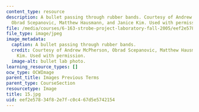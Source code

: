 ```yaml
---
content_type: resource
description: A bullet passing through rubber bands. Courtesy of Andrew McPherson,
  Obrad Scepanovic, Matthew Hausmann, and Janice Kim. Used with permission.
file: /media/courses/6-163-strobe-project-laboratory-fall-2005/eef2e57834f82e7fc0c467d5e5742154_15.jpg
file_type: image/jpeg
image_metadata:
  caption: A bullet passing through rubber bands.
  credit: Courtesy of Andrew McPherson, Obrad Scepanovic, Matthew Hausmann, and Janice
    Kim. Used with permission.
  image-alt: bullet lab photo.
learning_resource_types: []
ocw_type: OCWImage
parent_title: Images Previous Terms
parent_type: CourseSection
resourcetype: Image
title: 15.jpg
uid: eef2e578-34f8-2e7f-c0c4-67d5e5742154
---
```

